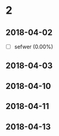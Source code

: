 # 2

## 2018-04-02

- [ ] sefwer (0.00%)

## 2018-04-03


## 2018-04-10


## 2018-04-11


## 2018-04-13

